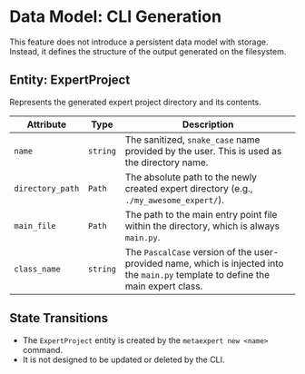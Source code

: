 # Data Model: CLI Generation

This feature does not introduce a persistent data model with storage. Instead, it defines the structure of the output generated on the filesystem.

## Entity: ExpertProject

Represents the generated expert project directory and its contents.

| Attribute | Type | Description |
|---|---|---|
| `name` | `string` | The sanitized, `snake_case` name provided by the user. This is used as the directory name. |
| `directory_path` | `Path` | The absolute path to the newly created expert directory (e.g., `./my_awesome_expert/`). |
| `main_file` | `Path` | The path to the main entry point file within the directory, which is always `main.py`. |
| `class_name` | `string` | The `PascalCase` version of the user-provided name, which is injected into the `main.py` template to define the main expert class. |

## State Transitions

- The `ExpertProject` entity is created by the `metaexpert new <name>` command.
- It is not designed to be updated or deleted by the CLI.
